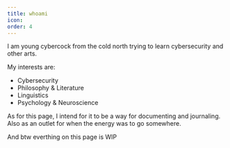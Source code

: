 ```yaml
---
title: whoami
icon: 
order: 4
---
```


I am young cybercock from the cold north trying to learn cybersecurity and other arts.

My interests are:

- Cybersecurity
- Philosophy & Literature
- Linguistics 
- Psychology & Neuroscience

As for this page, I intend for it to be a way for documenting and journaling. Also as an outlet for when the energy was to go somewhere.


And btw everthing on this page is WIP
